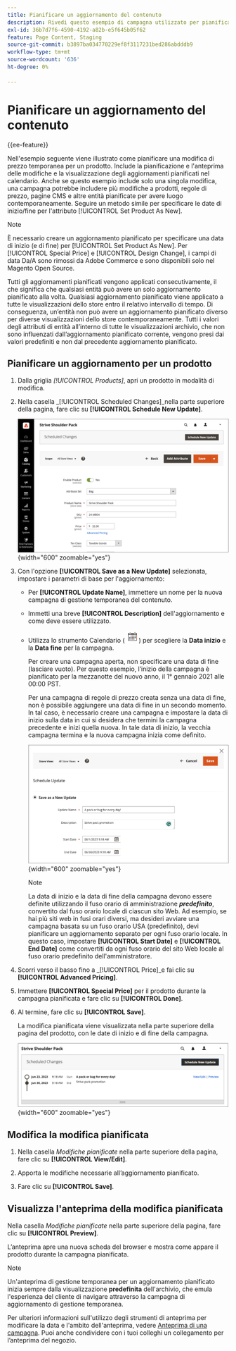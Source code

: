 ```yaml
---
title: Pianificare un aggiornamento del contenuto
description: Rivedi questo esempio di campagna utilizzato per pianificare una modifica di prezzo temporanea per un prodotto.
exl-id: 36b7d7f6-4590-4192-a82b-e5f645b05f62
feature: Page Content, Staging
source-git-commit: b3897ba034770229ef8f3117231bed286abdddb9
workflow-type: tm+mt
source-wordcount: '636'
ht-degree: 0%

---
```


# Pianificare un aggiornamento del contenuto

{{ee-feature}}

Nell&#39;esempio seguente viene illustrato come pianificare una modifica di prezzo temporanea per un prodotto. Include la pianificazione e l&#39;anteprima delle modifiche e la visualizzazione degli aggiornamenti pianificati nel calendario. Anche se questo esempio include solo una singola modifica, una campagna potrebbe includere più modifiche a prodotti, regole di prezzo, pagine CMS e altre entità pianificate per avere luogo contemporaneamente. Seguire un metodo simile per specificare le date di inizio/fine per l&#39;attributo [!UICONTROL Set Product As New].

>[!NOTE]
>È necessario creare un aggiornamento pianificato per specificare una data di inizio (e di fine) per [!UICONTROL Set Product As New]. Per [!UICONTROL Special Price] e [!UICONTROL Design Change], i campi di data Da/A sono rimossi da Adobe Commerce e sono disponibili solo nel Magento Open Source.
>
>Tutti gli aggiornamenti pianificati vengono applicati consecutivamente, il che significa che qualsiasi entità può avere un solo aggiornamento pianificato alla volta. Qualsiasi aggiornamento pianificato viene applicato a tutte le visualizzazioni dello store entro il relativo intervallo di tempo. Di conseguenza, un’entità non può avere un aggiornamento pianificato diverso per diverse visualizzazioni dello store contemporaneamente. Tutti i valori degli attributi di entità all’interno di tutte le visualizzazioni archivio, che non sono influenzati dall’aggiornamento pianificato corrente, vengono presi dai valori predefiniti e non dal precedente aggiornamento pianificato.

## Pianificare un aggiornamento per un prodotto

1. Dalla griglia _[!UICONTROL Products]_, apri un prodotto in modalità di modifica.

1. Nella casella _[!UICONTROL Scheduled Changes]_nella parte superiore della pagina, fare clic su **[!UICONTROL Schedule New Update]**.

   ![Pianifica nuovo aggiornamento](./assets/content-staging-product-schedule-new-update.png){width="600" zoomable="yes"}

1. Con l&#39;opzione **[!UICONTROL Save as a New Update]** selezionata, impostare i parametri di base per l&#39;aggiornamento:

   - Per **[!UICONTROL Update Name]**, immettere un nome per la nuova campagna di gestione temporanea del contenuto.

   - Immetti una breve **[!UICONTROL Description]** dell&#39;aggiornamento e come deve essere utilizzato.

   - Utilizza lo strumento Calendario (![icona Calendario](../assets/icon-calendar.png)) per scegliere la **Data inizio** e la **Data fine** per la campagna.

     Per creare una campagna aperta, non specificare una data di fine (lasciare vuoto). Per questo esempio, l’inizio della campagna è pianificato per la mezzanotte del nuovo anno, il 1° gennaio 2021 alle 00:00 PST.


     Per una campagna di regole di prezzo creata senza una data di fine, non è possibile aggiungere una data di fine in un secondo momento. In tal caso, è necessario creare una campagna e impostare la data di inizio sulla data in cui si desidera che termini la campagna precedente e inizi quella nuova. In tale data di inizio, la vecchia campagna termina e la nuova campagna inizia come definito.

     ![Pianificazione di un aggiornamento del prodotto](./assets/content-staging-campaign-schedule-update.png){width="600" zoomable="yes"}

     >[!NOTE]
     >
     >La data di inizio e la data di fine della campagna devono essere definite utilizzando il fuso orario di amministrazione **_predefinito_**, convertito dal fuso orario locale di ciascun sito Web. Ad esempio, se hai più siti web in fusi orari diversi, ma desideri avviare una campagna basata su un fuso orario USA (predefinito), devi pianificare un aggiornamento separato per ogni fuso orario locale. In questo caso, impostare **[!UICONTROL Start Date]** e **[!UICONTROL End Date]** come convertiti da ogni fuso orario del sito Web locale al fuso orario predefinito dell&#39;amministratore.

1. Scorri verso il basso fino a _[!UICONTROL Price]_e fai clic su **[!UICONTROL Advanced Pricing]**.

1. Immettere **[!UICONTROL Special Price]** per il prodotto durante la campagna pianificata e fare clic su **[!UICONTROL Done]**.

1. Al termine, fare clic su **[!UICONTROL Save]**.

   La modifica pianificata viene visualizzata nella parte superiore della pagina del prodotto, con le date di inizio e di fine della campagna.

   ![Modifica pianificata](./assets/content-staging-product-scheduled-update-preview-rope.png){width="600" zoomable="yes"}

## Modifica la modifica pianificata

1. Nella casella _Modifiche pianificate_ nella parte superiore della pagina, fare clic su **[!UICONTROL View/Edit]**.

1. Apporta le modifiche necessarie all’aggiornamento pianificato.

1. Fare clic su **[!UICONTROL Save]**.

## Visualizza l&#39;anteprima della modifica pianificata

Nella casella _Modifiche pianificate_ nella parte superiore della pagina, fare clic su **[!UICONTROL Preview]**.

L’anteprima apre una nuova scheda del browser e mostra come appare il prodotto durante la campagna pianificata.

>[!NOTE]
>
>Un&#39;anteprima di gestione temporanea per un aggiornamento pianificato inizia sempre dalla visualizzazione **predefinita** dell&#39;archivio, che emula l&#39;esperienza del cliente di navigare attraverso la campagna di aggiornamento di gestione temporanea.

Per ulteriori informazioni sull&#39;utilizzo degli strumenti di anteprima per modificare la data e l&#39;ambito dell&#39;anteprima, vedere [Anteprima di una campagna](content-staging-preview.md). Puoi anche condividere con i tuoi colleghi un collegamento per l’anteprima del negozio.
